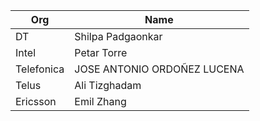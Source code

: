 | Org                    | Name                                                |
| -----------------------| ----------------------------------------------------|
| DT | Shilpa Padgaonkar |
| Intel | Petar Torre |
| Telefonica | JOSE ANTONIO ORDOÑEZ LUCENA |
| Telus | Ali Tizghadam |
| Ericsson | Emil Zhang |
